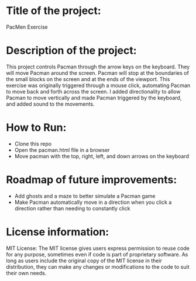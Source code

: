 # Title of the project:
PacMen Exercise

# Description of the project: 
This project controls Pacman through the arrow keys on the keyboard. They will move Pacman around the screen. Pacman will stop at the boundaries of the small blocks on the screen and at the ends of the viewport. This exercise was originally triggered through a mouse click, automating Pacman to move back and forth across the screen. I added directionality to allow Pacman to move vertically and made Pacman triggered by the keyboard, and added sound to the movements. 

# How to Run:
* Clone this repo
* Open the pacman.html file in a browser
* Move pacman with the top, right, left, and down arrows on the keyboard

# Roadmap of future improvements:
* Add ghosts and a maze to better simulate a Pacman game
* Make Pacman automatically move in a direction when you click a direction rather than needing to constantly click

# License information:
MIT License: The MIT license gives users express permission to reuse code for any purpose, sometimes even if code is part of proprietary software. As long as users include the original copy of the MIT license in their distribution, they can make any changes or modifications to the code to suit their own needs.
